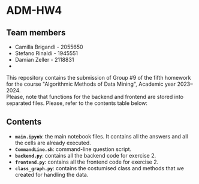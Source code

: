 # ADM-HW4

## Team members
* Camilla Brigandì - 2055650
* Stefano Rinaldi - 1945551
* Damian Zeller - 2118831
*

This repository contains the submission of Group #9 of the fifth homework for the course "Algorithmic Methods of Data Mining", Academic year 2023–2024. <br>
Please, note that functions for the backend and frontend are stored into separated files. Please, refer to the contents table below: <br>

## Contents

* __`main.ipynb`__: the main notebook files. It contains all the answers and all the cells are already executed. <br>
* __`CommandLine.sh`__: command-line question script. <br>
* __`backend.py`__: contains all the backend code for exercise 2. <br>
* __`frontend.py`__: contains all the frontend code for exercise 2. <br>
* __`class_graph.py`__: contains the costumised class and methods that we created for handling the data. <br>
